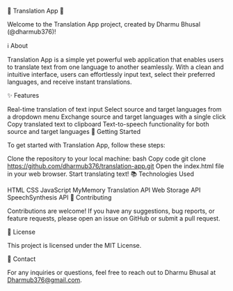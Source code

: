 
🌟 Translation App 🌟

Welcome to the Translation App project, created by Dharmu Bhusal (@dharmub376)!

ℹ️ About

Translation App is a simple yet powerful web application that enables users to translate text from one language to another seamlessly. With a clean and intuitive interface, users can effortlessly input text, select their preferred languages, and receive instant translations.

✨ Features

Real-time translation of text input
Select source and target languages from a dropdown menu
Exchange source and target languages with a single click
Copy translated text to clipboard
Text-to-speech functionality for both source and target languages
🚀 Getting Started

To get started with Translation App, follow these steps:

Clone the repository to your local machine:
bash
Copy code
git clone https://github.com/dharmub376/translation-app.git
Open the index.html file in your web browser.
Start translating text!
📚 Technologies Used

HTML
CSS
JavaScript
MyMemory Translation API
Web Storage API
SpeechSynthesis API
🤝 Contributing

Contributions are welcome! If you have any suggestions, bug reports, or feature requests, please open an issue on GitHub or submit a pull request.

📝 License

This project is licensed under the MIT License.

📧 Contact

For any inquiries or questions, feel free to reach out to Dharmu Bhusal at Dharmub376@gmail.com.
